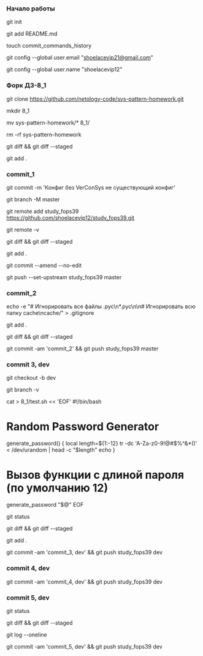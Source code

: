 ### Начало работы
git init

git add README.md

touch commit_commands_history

git config --global user.email "shoelacevip21@gmail.com"

git config --global user.name "shoelacevip12"

### Форк ДЗ-8_1
git clone https://github.com/netology-code/sys-pattern-homework.git

mkdir  8_1

mv sys-pattern-homework/* 8_1/

rm  -rf sys-pattern-homework

git diff && git diff --staged

git add .

### commit_1
git commit -m 'Конфиг без VerConSys не существующий конфиг'

git branch -M master

git remote add study_fops39 https://github.com/shoelacevip12/study_fops39.git

git remote -v

git diff && git diff --staged

git add .

git commit --amend --no-edit

git push --set-upstream study_fops39 master

### commit_2

echo -e "# Игнорировать все файлы .pyc\n*.pyc\n\n# Игнорировать всю папку cache\ncache/" > \.gitignore

git add .

git diff && git diff --staged

git commit -am 'commit_2' && git push study_fops39 master

### commit 3, dev

git checkout -b dev

git branch -v

cat > 8_1/test.sh << 'EOF'
#!/bin/bash

# Random Password Generator
generate_password() {
    local length=${1:-12}
    tr -dc 'A-Za-z0-9!@#$%^&*()' < /dev/urandom | head -c "$length"
    echo
}

# Вызов функции с длиной пароля (по умолчанию 12)
generate_password "$@"
EOF

git status

git diff && git diff --staged

git add .

git commit -am 'commit_3, dev' && git push study_fops39 dev

### commit 4, dev

git commit -am 'commit_4, dev' && git push study_fops39 dev

### commit 5, dev

git status

git diff && git diff --staged

git log --oneline

git commit -am 'commit_5, dev' && git push study_fops39 dev